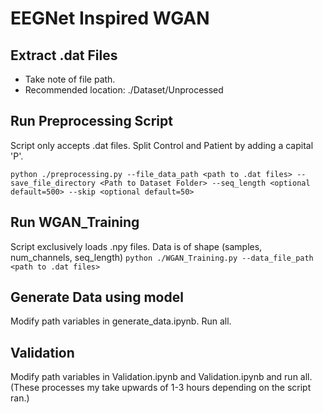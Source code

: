 # EEGNet Inspired WGAN

## Extract .dat Files
* Take note of file path.
* Recommended location: ./Dataset/Unprocessed

## Run Preprocessing Script
Script only accepts .dat files. Split Control and Patient by adding a capital 'P'.

`python ./preprocessing.py --file_data_path <path to .dat files> --save_file_directory <Path to Dataset Folder> --seq_length <optional default=500> --skip <optional default=50>`

## Run WGAN_Training
Script exclusively loads .npy files. Data is of shape (samples, num_channels, seq_length)
`python ./WGAN_Training.py --data_file_path <path to .dat files>`

## Generate Data using model
Modify path variables in generate_data.ipynb. Run all.

## Validation
Modify path variables in Validation.ipynb and Validation.ipynb and run all. (These processes my take upwards of 1-3 hours depending on the script ran.)
